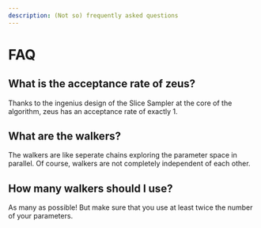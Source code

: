 ```yaml
---
description: (Not so) frequently asked questions
---
```


# FAQ

## What is the acceptance rate of zeus?

Thanks to the ingenius design of the Slice Sampler at the core of the algorithm, zeus has an acceptance rate of exactly 1.

## What are the walkers?

The walkers are like seperate chains exploring the parameter space in parallel. Of course, walkers are not completely independent of each other.

## How many walkers should I use?

As many as possible! But make sure that you use at least twice the number of your parameters.

